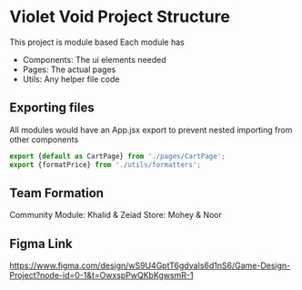 # Violet Void Project Structure

This project is module based
Each module has 
- Components: The ui elements needed
- Pages: The actual pages
- Utils: Any helper file code

## Exporting files
All modules would have an App.jsx export to prevent nested importing from other components
```js
export {default as CartPage} from './pages/CartPage';
export {formatPrice} from './utils/formatters';
```

## Team Formation
Community Module: Khalid & Zeiad
Store: Mohey & Noor

## Figma Link
https://www.figma.com/design/wS9U4GptT6gdvaIs6d1nS6/Game-Design-Project?node-id=0-1&t=OwxspPwQKbKgwsmR-1